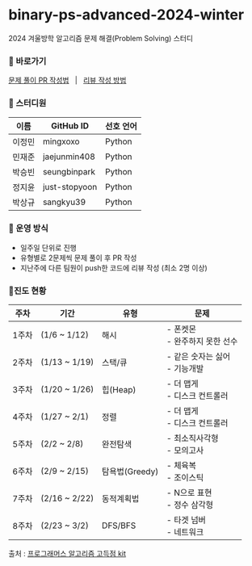 # binary-ps-advanced-2024-winter
2024 겨울방학 알고리즘 문제 해결(Problem Solving) 스터디
  ### 📍 바로가기

  [문제 풀이 PR 작성법](https://github.com/sejongbinary/binary-ps-advanced-2024-summer/wiki/%F0%9F%93%8D-%EB%AC%B8%EC%A0%9C-%ED%92%80%EC%9D%B4-PR-%EC%9E%91%EC%84%B1%EB%B2%95) &nbsp; | &nbsp;
  [리뷰 작성 방법](https://github.com/sejongbinary/binary-ps-advanced-2024-summer/wiki/%F0%9F%93%8D-%EB%A6%AC%EB%B7%B0-%EC%9E%91%EC%84%B1-%EB%B0%A9%EB%B2%95)

  ### 👥 스터디원

  | 이름 | GitHub ID | 선호 언어 |  
  | --- | --- | --- |
  | 이정민 | mingxoxo | Python |
  | 민재준 | jaejunmin408 | Python | 
  | 박승빈 | seungbinpark | Python |
  | 정지윤 | just-stopyoon | Python |
  | 박상규 | sangkyu39 | Python |

  ### 👻 운영 방식
  - 일주일 단위로 진행
  - 유형별로 2문제씩 문제 풀이 후 PR 작성
  - 지난주에 다른 팀원이 push한 코드에 리뷰 작성 (최소 2명 이상)

  ### 🍎진도 현황
  | 주차 | 기간 | 유형 | 문제 |
  | --- | --- |---| --- |
  | 1주차 | (1/6 ~ 1/12) | 해시 | -  폰켓몬 <br> - 완주하지 못한 선수 |
  | 2주차 | (1/13 ~ 1/19) | 스택/큐 | -  같은 숫자는 싫어 <br> - 기능개발 |
  | 3주차 | (1/20 ~ 1/26) | 힙(Heap) | -  더 맵게 <br> - 디스크 컨트롤러 |
  | 4주차 | (1/27 ~ 2/1) | 정렬 | -  더 맵게 <br> - 디스크 컨트롤러 |
  | 5주차 | (2/2 ~ 2/8) | 완전탐색 | -  최소직사각형 <br> - 모의고사 |
  | 6주차 | (2/9 ~ 2/15) | 탐욕법(Greedy) | -  체육복 <br> - 조이스틱 |
  | 7주차 | (2/16 ~ 2/22) | 동적계획법 | -  N으로 표현 <br> - 정수 삼각형 |
  | 8주차 | (2/23 ~ 3/2) | DFS/BFS | -  타겟 넘버 <br> - 네트워크 |

  출처 : [프로그래머스 알고리즘 고득점 kit](https://school.programmers.co.kr/learn/challenges?tab=algorithm_practice_kit)
